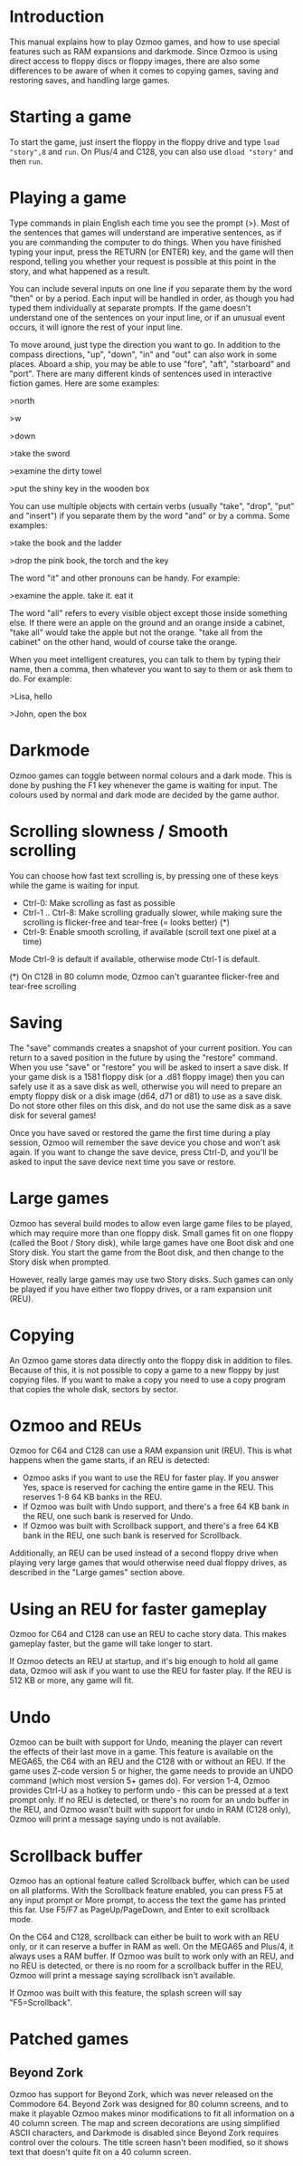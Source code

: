 <!-- pandoc manual.md -o manual.pdf -->

# Introduction

This manual explains how to play Ozmoo games, and how to use special features such as RAM expansions and darkmode. Since Ozmoo is using direct access to floppy discs or floppy images, there are also some differences to be aware of when it comes to copying games, saving and restoring saves, and handling large games. 

# Starting a game

To start the game, just insert the floppy in the floppy drive and type `load "story",8` and `run`. On Plus/4 and C128, you can also use `dload "story"` and then `run`.

# Playing a game

Type commands in plain English each time you see the prompt (\>). Most of the sentences that games will understand are imperative sentences, as if you are commanding the computer to do things. When you have finished typing your input, press the RETURN (or ENTER) key, and the game will then respond, telling you whether your request is possible at this point in the story, and what happened as a result.

You can include several inputs on one line if you separate them by the word "then" or by a period. Each input will be handled in order, as though you had typed them individually at separate prompts. If the game doesn't understand one of the sentences on your input line, or if an unusual event occurs, it will ignore the rest of your input line. 

To move around, just type the direction you want to go. In addition to the compass directions, "up", "down", "in" and "out" can also work in some places. Aboard a ship, you may be able to use "fore", "aft", "starboard" and "port". There are many different kinds of sentences used in interactive fiction games. Here are some examples:

\>north

\>w

\>down 

\>take the sword

\>examine the dirty towel

\>put the shiny key in the wooden box

You can use multiple objects with certain verbs (usually "take", "drop", "put" and "insert") if you separate them by the word "and" or by a comma. Some examples: 

\>take the book and the ladder

\>drop the pink book, the torch and the key


The word "it" and other pronouns can be handy. For example:

\>examine the apple. take it. eat it

The word "all" refers to every visible object except those inside something else. If there were an apple on the ground and an orange inside a cabinet, "take all" would take the apple but not the orange. "take all from the cabinet" on the other hand, would of course take the orange.

When you meet intelligent creatures, you can talk to them by typing their name, then a comma, then whatever you want to say to them or ask them to do. For example:

\>Lisa, hello

\>John, open the box

# Darkmode
Ozmoo games can toggle between normal colours and a dark mode. This is done by pushing the F1 key whenever the game is waiting for input. The colours used by normal and dark mode are decided by the game author.

# Scrolling slowness / Smooth scrolling
You can choose how fast text scrolling is, by pressing one of these keys while the game is waiting for input.

* Ctrl-0: Make scrolling as fast as possible
* Ctrl-1 .. Ctrl-8: Make scrolling gradually slower, while making sure the scrolling is flicker-free and tear-free (= looks better) (*)
* Ctrl-9: Enable smooth scrolling, if available (scroll text one pixel at a time)

Mode Ctrl-9 is default if available, otherwise mode Ctrl-1 is default.

(*) On C128 in 80 column mode, Ozmoo can't guarantee flicker-free and tear-free scrolling

# Saving
The "save" commands creates a snapshot of your current position. You can return to a saved position in the future by using the "restore" command. When you use "save" or "restore" you will be asked to insert a save disk. If your game disk is a 1581 floppy disk (or a .d81 floppy image) then you can safely use it as a save disk as well, otherwise you will need to prepare an empty floppy disk or a disk image (d64, d71 or d81) to use as a save disk. Do not store other files on this disk, and do not use the same disk as a save disk for several games!

Once you have saved or restored the game the first time during a play session, Ozmoo will remember the save device you chose and won't ask again. If you want to change the save device, press Ctrl-D, and you'll be asked to input the save device next time you save or restore.

# Large games
Ozmoo has several build modes to allow even large game files to be played, which may require more than one floppy disk. Small games fit on one floppy (called the Boot / Story disk), while large games have one Boot disk and one Story disk. You start the game from the Boot disk, and then change to the Story disk when prompted.

However, really large games may use two Story disks. Such games can only be played if you have either two floppy drives, or a ram expansion unit (REU).

# Copying
An Ozmoo game stores data directly onto the floppy disk in addition to files. Because of this, it is not possible to copy a game to a new floppy by just copying files. If you want to make a copy you need to use a copy program that copies the whole disk, sectors by sector.

# Ozmoo and REUs
Ozmoo for C64 and C128 can use a RAM expansion unit (REU). This is what happens when the game starts, if an REU is detected:
* Ozmoo asks if you want to use the REU for faster play. If you answer Yes, space is reserved for caching the entire game in the REU. This reserves 1-8 64 KB banks in the REU.
* If Ozmoo was built with Undo support, and there's a free 64 KB bank in the REU, one such bank is reserved for Undo.
* If Ozmoo was built with Scrollback support, and there's a free 64 KB bank in the REU, one such bank is reserved for Scrollback.

Additionally, an REU can be used instead of a second floppy drive when playing very large games that would otherwise need dual floppy drives, as described in the "Large games" section above.

# Using an REU for faster gameplay
Ozmoo for C64 and C128 can use an REU to cache story data. This makes gameplay faster, but the game will take longer to start. 

If Ozmoo detects an REU at startup, and it's big enough to hold all game data, Ozmoo will ask if you want to use the REU for faster play. If the REU is 512 KB or more, any game will fit.

# Undo
Ozmoo can be built with support for Undo, meaning the player can revert the effects of their last move in a game. This feature is available on the MEGA65, the C64 with an REU and the C128 with or without an REU. If the game uses Z-code version 5 or higher, the game needs to provide an UNDO command (which most version 5+ games do). For version 1-4, Ozmoo provides Ctrl-U as a hotkey to perform undo - this can be pressed at a text prompt only. If no REU is detected, or there's no room for an undo buffer in the REU, and Ozmoo wasn't built with support for undo in RAM (C128 only), Ozmoo will print a message saying undo is not available.

# Scrollback buffer
Ozmoo has an optional feature called Scrollback buffer, which can be used on all platforms. With the Scrollback feature enabled, you can press F5 at any input prompt or More prompt, to access the text the game has printed this far. Use F5/F7 as PageUp/PageDown, and Enter to exit scrollback mode. 

On the C64 and C128, scrollback can either be built to work with an REU only, or it can reserve a buffer in RAM as well. On the MEGA65 and Plus/4, it always uses a RAM buffer. If Ozmoo was built to work only with an REU, and no REU is detected, or there is no room for a scrollback buffer in the REU, Ozmoo will print a message saying scrollback isn't available.

If Ozmoo was built with this feature, the splash screen will say "F5=Scrollback".

# Patched games

## Beyond Zork
Ozmoo has support for Beyond Zork, which was never released on the Commodore 64. Beyond Zork was designed for 80 column screens, and to make it playable Ozmoo makes minor modifications to fit all information on a 40 column screen. The map and screen decorations are using simplified ASCII characters, and Darkmode is disabled since Beyond Zork requires control over the colours. The title screen hasn't been modified, so it shows text that doesn't quite fit on a 40 column screen.


